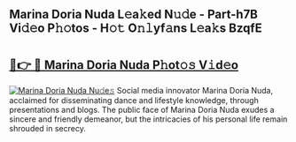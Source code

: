 ## Marina Doria Nuda L𝚎a𝚔ed N𝚞𝚍e - Part-h7B Vi𝚍𝚎o P𝚑𝚘tos - H𝚘𝚝 O𝚗𝚕yf𝚊ns L𝚎a𝚔s BzqfE

# <h2><a href="http://kf2ocx.oniu.top/?m=Marina+Doria+Nuda">🔗👉 🔴 Marina Doria Nuda P𝚑ot𝚘𝚜 V𝚒d𝚎o</a></h2>

[![Marina Doria Nuda Nu𝚍e𝚜](https://i.imgur.com/0qMVB7G.gif)](http://kf2ocx.oniu.top/?m=Marina+Doria+Nuda)
Social media innovator Marina Doria Nuda, acclaimed for disseminating dance and lifestyle knowledge, through presentations and blogs. The public face of Marina Doria Nuda exudes a sincere and friendly demeanor, but the intricacies of his personal life remain shrouded in secrecy.  

